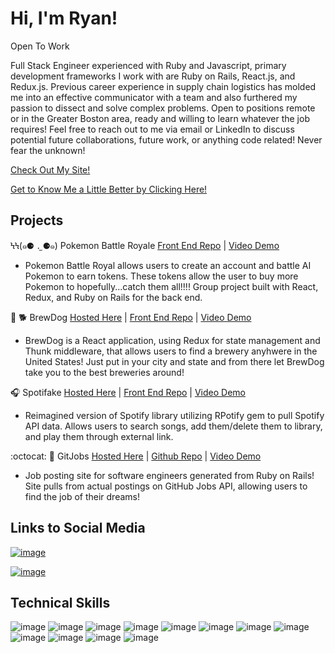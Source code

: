 # Hi, I'm Ryan!

Open To Work

Full Stack Engineer experienced with Ruby and Javascript, primary development frameworks I work with are Ruby on Rails, React.js, and Redux.js. Previous career experience in supply chain logistics has molded me into an effective communicator with a team and also furthered my passion to dissect and solve complex problems. Open to positions remote or in the Greater Boston area, ready and willing to learn whatever the job requires! Feel free to reach out to me via email or LinkedIn to discuss potential future collaborations, future work, or anything code related! Never fear the unknown!

[Check Out My Site!](https://rickysonz.github.io/)

[Get to Know Me a Little Better by Clicking Here!](https://www.loom.com/share/3c5a74b466f74ba885e6b2c3f6c6e112)

## Projects

ϞϞ(๑⚈ ․̫ ⚈๑) Pokemon Battle Royale [Front End Repo](https://github.com/Bryanjazo/Pokemon-FrontEnd) | [Video Demo](https://www.loom.com/share/ae32b2c14e004e6cb2c520a508f7362b)
- Pokemon Battle Royal allows users to create an account and battle AI Pokemon to earn tokens. These tokens allow the user to buy more Pokemon to hopefully...catch them all!!!! Group project built with React, Redux, and Ruby on Rails for the back end.

🍺 🐕 BrewDog [Hosted Here](https://brewdog-frontend.netlify.app/) | [Front End Repo](https://github.com/rickySONZ/BrewDog_frontend) | [Video Demo](https://www.loom.com/share/2040592c7ae4404eb93f84d661c22f42)
- BrewDog is a React application, using Redux for state management and Thunk middleware, that allows users to find a brewery anyhwere in the United States! Just put in your city and state and from there let BrewDog take you to the best breweries around!

🎧   Spotifake [Hosted Here](https://spotifakeapp.netlify.app/) | [Front End Repo](https://github.com/rickySONZ/spotifake_frontend) | [Video Demo](https://www.loom.com/share/4d396ef737a14dbd8f8c9ad99e47336c)
- Reimagined version of Spotify library utilizing RPotify gem to pull Spotify API data. Allows users to search songs, add them/delete them to library, and play them through external link.

:octocat:  💼 GitJobs [Hosted Here](https://gitjobs2.herokuapp.com/) | [Github Repo](https://github.com/rickySONZ/GitJobs) | [Video Demo](https://www.loom.com/share/95f9db7e28094befb323198e2019217f)
- Job posting site for software engineers generated from Ruby on Rails! Site pulls from actual postings on GitHub Jobs API, allowing users to find the job of their dreams!

## Links to Social Media

[![image](https://img.shields.io/badge/LinkedIn-0077B5?style=for-the-badge&logo=linkedin&logoColor=white)](https://www.linkedin.com/in/ryan-erricson-992890113/)

[![image](https://img.shields.io/badge/dev.to-0A0A0A?style=for-the-badge&logo=dev-dot-to&logoColor=white)](https://dev.to/rickysonz)


## Technical Skills

![image](https://img.shields.io/badge/JavaScript-F7DF1E?style=for-the-badge&logo=javascript&logoColor=black)
![image](https://img.shields.io/badge/Ruby-CC342D?style=for-the-badge&logo=ruby&logoColor=white)
![image](https://img.shields.io/badge/React-20232A?style=for-the-badge&logo=react&logoColor=61DAFB)
![image](https://img.shields.io/badge/Redux-593D88?style=for-the-badge&logo=redux&logoColor=white)
![image](https://img.shields.io/badge/React_Router-CA4245?style=for-the-badge&logo=react-router&logoColor=white)
![image](https://img.shields.io/badge/npm-CB3837?style=for-the-badge&logo=npm&logoColor=white)
![image](https://img.shields.io/badge/Ruby_on_Rails-CC0000?style=for-the-badge&logo=ruby-on-rails&logoColor=white)
![image](https://img.shields.io/badge/HTML5-E34F26?style=for-the-badge&logo=html5&logoColor=white)
![image](https://img.shields.io/badge/CSS-239120?&style=for-the-badge&logo=css3&logoColor=white)
![image](https://img.shields.io/badge/PostgreSQL-316192?style=for-the-badge&logo=postgresql&logoColor=white)
![image](https://img.shields.io/badge/SQLite-07405E?style=for-the-badge&logo=sqlite&logoColor=white)
![image](https://img.shields.io/badge/Bootstrap-563D7C?style=for-the-badge&logo=bootstrap&logoColor=white)
